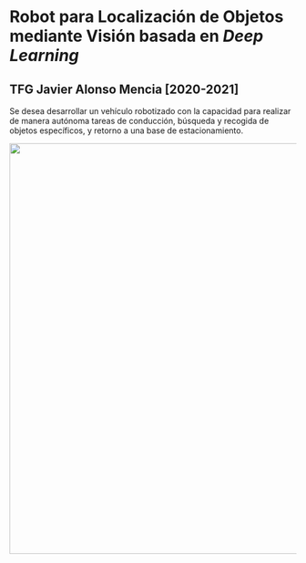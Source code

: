 # Robot para Localización de Objetos mediante Visión basada en _Deep Learning_
## TFG Javier Alonso Mencia [2020-2021]

Se desea desarrollar un vehículo robotizado con la capacidad para realizar de manera autónoma tareas de conducción, búsqueda y recogida de objetos específicos, y retorno a una base de estacionamiento. 

<img src="https://github.com/javilonso/TFG-2021-CocheRobot/blob/main/img/main.png" width="1050" height="720" />

